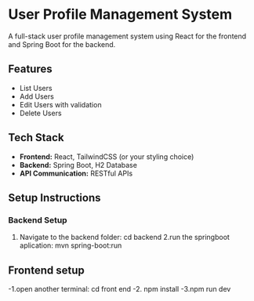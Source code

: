 
# User Profile Management System

A full-stack user profile management system using React for the frontend and Spring Boot for the backend.

## Features
- List Users
- Add Users
- Edit Users with validation
- Delete Users

## Tech Stack
- **Frontend:** React, TailwindCSS (or your styling choice)
- **Backend:** Spring Boot, H2 Database
- **API Communication:** RESTful APIs

## Setup Instructions

### Backend Setup
1. Navigate to the backend folder:
   cd backend
2.run the springboot aplication:
   mvn spring-boot:run

## Frontend setup
-1.open another terminal:
  cd front end
-2. npm install
-3.npm run dev
